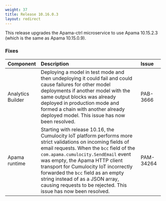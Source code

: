 ```yaml
---
weight: 37
title: Release 10.16.0.3
layout: redirect
---
```


This release upgrades the Apama-ctrl microservice to use Apama 10.15.2.3 (which is the same as Apama 10.15.0.9).

### Fixes

<table>
<colgroup>
    <col style="width: 15%;">
    <col style="width: 70%;">
    <col style="width: 15%;">
</colgroup>
<thead>
<tr>
<th style="text-align:left">Component</th>
<th style="text-align:left">Description</th>
<th style="text-align:left">Issue</th>
</tr>
</thead>
<tbody>

<tr>
<td style="text-align:left">Analytics Builder</td>
<td style="text-align:left">Deploying a model in test mode and then undeploying it could fail and could cause failures for other model deployments
if another model with the same output blocks was already deployed in production mode and formed a chain with another already deployed model.
This issue has now been resolved.</td>
<td style="text-align:left">PAB-3666</td>
</tr>
<tr>
<td style="text-align:left">Apama runtime</td>
<td style="text-align:left">Starting with release 10.16, the Cumulocity IoT platform performs more strict validations on incoming fields of email requests.
When the <code>bcc</code> field of the <code>com.apama.cumulocity.SendEmail</code> event was empty,
the Apama HTTP client transport for Cumulocity IoT incorrectly forwarded the <code>bcc</code> field as an empty string
instead of as a JSON array, causing requests to be rejected. This issue has now been resolved.</td>
<td style="text-align:left">PAM-34264</td>
</tr>

</tbody>
</table>
